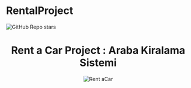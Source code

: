 # RentalProject

![GitHub Repo stars](https://img.shields.io/github/stars/dogukanyllmaz/rentalproject?color=yellow)

<h1 align="center">Rent a Car Project : Araba Kiralama Sistemi</h1> 

<p align="center">
  <img src="https://image.freepik.com/free-vector/car-rental-service-rent-vehicle-automobile-cartoon-illustration_212005-189.jpg" alt ="Rent aCar">
</p>
